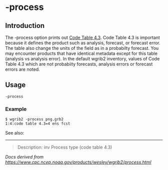 # -process

## Introduction

The -process option prints out
[Code Table 4.3](https://www.nco.ncep.noaa.gov/pmb/docs/grib2/grib2_table4-3.shtml). Code Table 4.3 is important because it defines
the product such as analysis, forecast, or forecast error. The
table also change the units of the field as in a probabilty forecast.
You may encounter products that have identical metadata
except for this table (analysis vs analysis error). In the default
wgrib2 inventory, values of Code Table 4.3 which are not
probabiity forecasts, analysis errors or forecast errors are noted.

## Usage

```
-process
```

### Example

```
$ wgrib2 -process png.grb2
1:4:code table 4.3=4 ens fcst
```

See also:

---

> Description: inv Process type (code table 4.3)

_Docs derived from <https://www.cpc.ncep.noaa.gov/products/wesley/wgrib2/process.html>_
